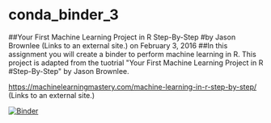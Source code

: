 # conda_binder_3
##Your First Machine Learning Project in R Step-By-Step
#by Jason Brownlee (Links to an external site.) on February 3, 2016
##In this assignment you will create a binder to perform machine learning in R.  This project is adapted from the tuotrial "Your First Machine Learning Project in R #Step-By-Step" by Jason Brownlee.

https://machinelearningmastery.com/machine-learning-in-r-step-by-step/ (Links to an external site.) 

[![Binder](https://mybinder.org/badge_logo.svg)](https://mybinder.org/v2/gh/chelseamariepeterson/Machine_Learning_R.git/HEAD)
